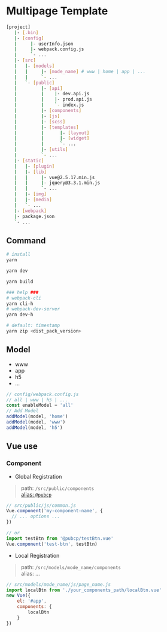 # Multipage Template

```bash
[project]
   |- [.bin]
   |- [config]
   |     |- userInfo.json
   |     |- webpack.config.js
   |     `- ...
   |- [src]
   |   |- [models]
   |   |     |- [mode_name] # www | home | app | ...
   |   |     `- ...
   |   `- [public]
   |         |- [api]
   |         |    |- dev.api.js
   |         |    |- prod.api.js
   |         |    `- index.js
   |         |- [components]
   |         |- [js]
   |         |- [scss]
   |         |- [templates]
   |         |      |- [layout]
   |         |      |- [widget]
   |         |      `- ...
   |         |- [utils]
   |         `- ...
   |- [static]
   |   |- [plugin]
   |   |- [lib]
   |   |     |- vue@2.5.17.min.js
   |   |     |- jquery@3.3.1.min.js
   |   |     `- ...
   |   |- [img]
   |   |- [media]
   |   `- ...
   |- [webpack]
   |- package.json
   `- ...
```

## Command

```bash
# install
yarn

yarn dev

yarn build

### help ###
# webpack-cli
yarn cli-h
# webpack-dev-server
yarn dev-h

# default: timestamp
yarn zip <dist_pack_version>
```

## Model

* www
* app
* h5
* ...

```js
// config/webpack.config.js
// all | www | h5 | ...
const enableModel = 'all'
// Add Model
addModel(model, 'home')
addModel(model, 'www')
addModel(model, 'h5')
```

## Vue use

### Component

* Global Registration

> path: `/src/public/components`\
> [alias: `@pubcp`](/config/webpack.config.js)

```js
// src/public/js/common.js
Vue.component('my-component-name', {
  // ... options ...
})

// or
import testBtn from '@pubcp/testBtn.vue'
Vue.component('test-btn', testBtn)
```

* Local Registration

> path: `/src/models/mode_name/components`\
> alias: ...

```js
// src/models/mode_name/js/page_name.js
import localBtn from './your_components_path/localBtn.vue'
new Vue({
    el: '#app',
    components: {
        localBtn
    }
})
```